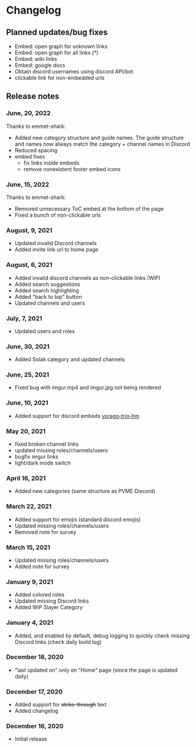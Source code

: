 # Changelog

## Planned updates/bug fixes

- Embed: open graph for unknown links
- Embed: open graph for all links (*)
- Embed: wiki links
- Embed: google docs
- Obtain discord usernames using discord API/bot
- clickable link for non-embedded urls


## Release notes

### June, 20, 2022

Thanks to emmet-shark:

- Added new category structure and guide names. The guide structure and names now always match the category + channel names in Discord 
- Reduced spacing
- embed fixes
  - fix links inside embeds
  - remove nonexistent footer embed icons

### June, 15, 2022

Thanks to emmet-shark:

- Removed unnecessary ToC embed at the bottom of the page
- Fixed a bunch of non-clickable urls

### August, 9, 2021

- Updated invalid Discord channels
- Added invite link url to home page

### August, 6, 2021

- Added invalid discord channels as non-clickable links (WiP)
- Added search suggestions
- Added search highlighting
- Added "back to top" button
- Updated channels and users

### July, 7, 2021

- Updated users and roles

### June, 30, 2021

- Added Solak category and updated channels

### June, 25, 2021

- Fixed bug with imgur.mp4 and imgur.jpg not being rendered

### June, 10, 2021

- Added support for discord embeds [vorago-trio-hm](https://pvme.github.io/pvme-guides/vorago/vorago-trio-hm/#safe-phases-10-11)

### May 20, 2021

- fixed broken channel links
- updated missing roles/channels/users
- bugfix imgur links
- light/dark mode switch

### April 16, 2021

- Added new categories (same structure as PVME Discord)

### March 22, 2021

- Added support for emojis (standard discord emojis)
- Updated missing roles/channels/users
- Removed note for survey

### March 15, 2021

- Updated missing roles/channels/users
- Added note for survey

### January 9, 2021

- Added colored roles
- Updated missing Discord links
- Added WiP Slayer Category

### January 4, 2021

- Added, and enabled by default, debug logging to quickly check missing Discord links (check daily build log)

### December 18, 2020

- "last updated on" only on "Home" page (since the page is updated daily)

### December 17, 2020

- Added support for ~~strike-through~~ text
- Added changelog

### December 16, 2020

- Initial release
